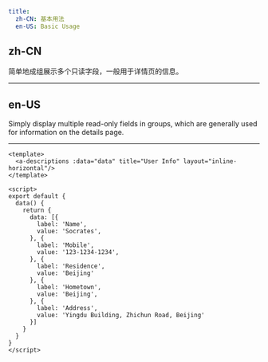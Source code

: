 ```yaml
title:
  zh-CN: 基本用法
  en-US: Basic Usage
```

## zh-CN

简单地成组展示多个只读字段，一般用于详情页的信息。

---

## en-US

Simply display multiple read-only fields in groups, which are generally used for information on the details page.

---

```vue
<template>
  <a-descriptions :data="data" title="User Info" layout="inline-horizontal"/>
</template>

<script>
export default {
  data() {
    return {
      data: [{
        label: 'Name',
        value: 'Socrates',
      }, {
        label: 'Mobile',
        value: '123-1234-1234',
      }, {
        label: 'Residence',
        value: 'Beijing'
      }, {
        label: 'Hometown',
        value: 'Beijing',
      }, {
        label: 'Address',
        value: 'Yingdu Building, Zhichun Road, Beijing'
      }]
    }
  }
}
</script>
```
